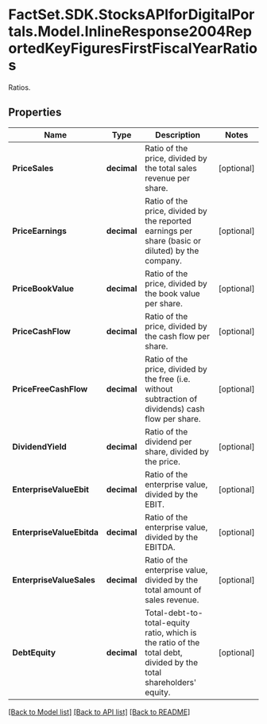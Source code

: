 # FactSet.SDK.StocksAPIforDigitalPortals.Model.InlineResponse2004ReportedKeyFiguresFirstFiscalYearRatios
Ratios.

## Properties

Name | Type | Description | Notes
------------ | ------------- | ------------- | -------------
**PriceSales** | **decimal** | Ratio of the price, divided by the total sales revenue per share. | [optional] 
**PriceEarnings** | **decimal** | Ratio of the price, divided by the reported earnings per share (basic or diluted) by the company. | [optional] 
**PriceBookValue** | **decimal** | Ratio of the price, divided by the book value per share. | [optional] 
**PriceCashFlow** | **decimal** | Ratio of the price, divided by the cash flow per share. | [optional] 
**PriceFreeCashFlow** | **decimal** | Ratio of the price, divided by the free (i.e. without subtraction of dividends) cash flow per share. | [optional] 
**DividendYield** | **decimal** | Ratio of the dividend per share, divided by the price. | [optional] 
**EnterpriseValueEbit** | **decimal** | Ratio of the enterprise value, divided by the EBIT. | [optional] 
**EnterpriseValueEbitda** | **decimal** | Ratio of the enterprise value, divided by the EBITDA. | [optional] 
**EnterpriseValueSales** | **decimal** | Ratio of the enterprise value, divided by the total amount of sales revenue. | [optional] 
**DebtEquity** | **decimal** | Total-debt-to-total-equity ratio, which is the ratio of the total debt, divided by the total shareholders&#39; equity. | [optional] 

[[Back to Model list]](../README.md#documentation-for-models) [[Back to API list]](../README.md#documentation-for-api-endpoints) [[Back to README]](../README.md)

